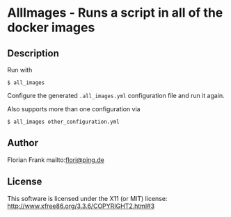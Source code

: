 # AllImages - Runs a script in all of the docker images

## Description

Run with

```
$ all_images
```

Configure the generated `.all_images.yml` configuration file and run it again.

Also supports more than one configuration via

```
$ all_images other_configuration.yml
```

## Author

Florian Frank mailto:flori@ping.de

## License

This software is licensed under the X11 (or MIT) license:
http://www.xfree86.org/3.3.6/COPYRIGHT2.html#3
